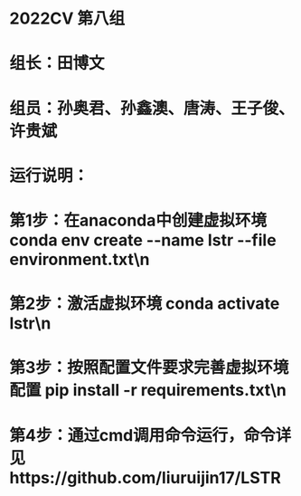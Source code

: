 # 2022CV 第八组
# 组长：田博文
# 组员：孙奥君、孙鑫澳、唐涛、王子俊、许贵斌
# 运行说明：
# 第1步：在anaconda中创建虚拟环境 conda env create --name lstr --file environment.txt\n
# 第2步：激活虚拟环境 conda activate lstr\n
# 第3步：按照配置文件要求完善虚拟环境配置 pip install -r requirements.txt\n
# 第4步：通过cmd调用命令运行，命令详见https://github.com/liuruijin17/LSTR 

